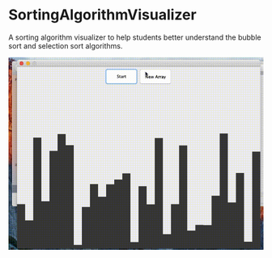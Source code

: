 # SortingAlgorithmVisualizer
A sorting algorithm visualizer to help students better understand the bubble sort and selection sort algorithms.

![Alt text](/demo.gif?raw=true "Selection Screen")
